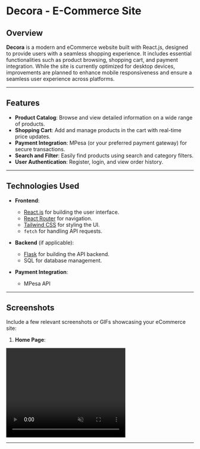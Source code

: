 # Decora - E-Commerce Site

## Overview

**Decora** is a modern and eCommerce website built with React.js, designed to provide users with a seamless shopping experience. It includes essential functionalities such as product browsing, shopping cart, and payment integration. While the site is currently optimized for desktop devices, improvements are planned to enhance mobile responsiveness and ensure a seamless user experience across platforms.


---

## Features

- **Product Catalog**: Browse and view detailed information on a wide range of products.
- **Shopping Cart**: Add and manage products in the cart with real-time price updates.
- **Payment Integration**: MPesa (or your preferred payment gateway) for secure transactions.
- **Search and Filter**: Easily find products using search and category filters.
- **User Authentication**: Register, login, and view order history.

---

## Technologies Used

- **Frontend**: 
  - [React.js](https://reactjs.org/) for building the user interface.
  - [React Router](https://reactrouter.com/) for navigation.
  - [Tailwind CSS](https://tailwindcss.com/) for styling the UI.
  - `fetch` for handling API requests.

- **Backend** (if applicable):
  - [Flask](https://flask.palletsprojects.com/) for building the API backend.
  - SQL for database management.

- **Payment Integration**:
  - MPesa API 

---

## Screenshots

Include a few relevant screenshots or GIFs showcasing your eCommerce site:
1. **Home Page**: 
<video width="320" height="240" autoplay muted loop>
     <source src="/media/Homepage.mp4" type="video/mp4">
     Your browser does not support the video tag.
   </video>

<!-- 2. **Product Page**: ![Product Page Screenshot](path/to/image)
3. **Cart**: ![Cart Screenshot](path/to/image)
4. **Checkout**: ![Checkout Page Screenshot](path/to/image) -->

---

